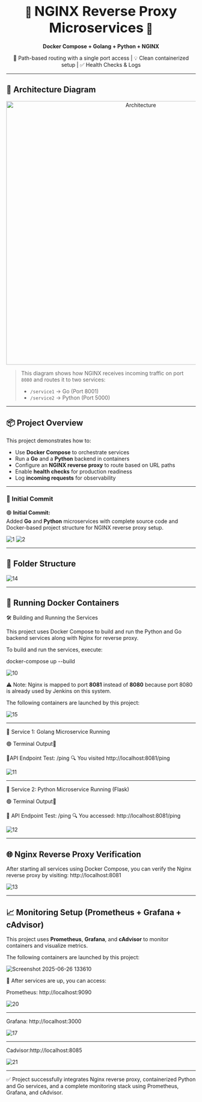<h1 align="center">🚀 <strong style="font-size:36px;">NGINX Reverse Proxy Microservices</strong> 🐳</h1>
<p align="center"><strong>Docker Compose + Golang + Python + NGINX</strong></p>
<p align="center">🔁 Path-based routing with a single port access | 💡 Clean containerized setup | ✅ Health Checks & Logs</p>

---

## 📸 Architecture Diagram

<p align="center">
  <img src="https://raw.githubusercontent.com/yourusername/yourrepo/main/assets/architecture.png" alt="Architecture" width="700">
</p>

> This diagram shows how NGINX receives incoming traffic on port `8080` and routes it to two services:
> - `/service1` → Go (Port 8001)
> - `/service2` → Python (Port 5000)


---

## 📦 Project Overview

This project demonstrates how to:

- Use **Docker Compose** to orchestrate services
- Run a **Go** and a **Python** backend in containers
- Configure an **NGINX reverse proxy** to route based on URL paths
- Enable **health checks** for production readiness
- Log **incoming requests** for observability


---


### 📌 Initial Commit

🟢 **Initial Commit:**  
Added **Go** and **Python** microservices with complete source code and Docker-based project structure for NGINX reverse proxy setup.



  ![1](https://github.com/user-attachments/assets/e5899b91-022f-456f-9c7e-6c2e117a2b10)
  ![2](https://github.com/user-attachments/assets/0c211b39-b1f7-494d-baf7-ddf16b97b715)

---



## 📁 Folder Structure


![14](https://github.com/user-attachments/assets/57df81fc-76b2-4b7a-820e-12a89098392b)



---

## 🐳 Running Docker Containers

🛠️ Building and Running the Services

This project uses Docker Compose to build and run the Python and Go backend services along with Nginx for reverse proxy.

To build and run the services, execute:

docker-compose up --build

![10](https://github.com/user-attachments/assets/4a5d0a81-7050-4546-854b-0ebebca3702c)


 ⚠️ Note: Nginx is mapped to port **8081** instead of **8080** because port 8080 is already used by Jenkins on this system.

The following containers are launched by this project:

![15](https://github.com/user-attachments/assets/ed23aa52-b6da-40c8-840d-69a54b8ac613)

---

📌 Service 1: Golang Microservice Running 

🟢 Terminal Output📌

📡API Endpoint Test: /ping
🔍 You visited http://localhost:8081/ping

![11](https://github.com/user-attachments/assets/37777336-b60a-47c6-a035-c779905997ba)

---


🐍 Service 2: Python Microservice Running (Flask)

🟢 Terminal Output📌

📡 API Endpoint Test: /ping
🔍 You accessed: http://localhost:8081/ping

![12](https://github.com/user-attachments/assets/1e2bd778-46f3-4377-8ea1-fd4b3fb86b5b)

---

## 🌐 Nginx Reverse Proxy Verification

After starting all services using Docker Compose, you can verify the Nginx reverse proxy by visiting:
http://localhost:8081

![13](https://github.com/user-attachments/assets/1e69ff26-31ec-4415-bd23-26a54f385c2e)


---


## 📈 Monitoring Setup (Prometheus + Grafana + cAdvisor)

This project uses **Prometheus**, **Grafana**, and **cAdvisor** to monitor containers and visualize metrics.

The following containers are launched by this project:

![Screenshot 2025-06-26 133610](https://github.com/user-attachments/assets/9028e608-a115-4d45-8f22-c07e91d75abf)


📍 After services are up, you can access:

Prometheus: http://localhost:9090

![20](https://github.com/user-attachments/assets/2e0da84c-f1ce-441b-bd86-29dd8e271627)

---

Grafana: http://localhost:3000


![17](https://github.com/user-attachments/assets/f6875b04-31d4-48d5-8358-67ea2349f932)

---


Cadvisor:http://localhost:8085

![21](https://github.com/user-attachments/assets/4b78964a-208c-413e-82ba-0cf6f50a514c)


---


✅ Project successfully integrates Nginx reverse proxy, containerized Python and Go services, and a complete monitoring stack using Prometheus, Grafana, and cAdvisor.





















